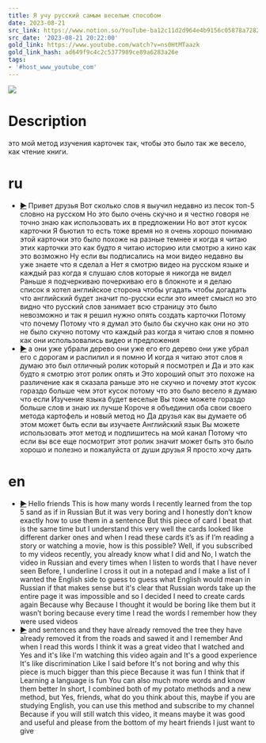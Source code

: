 ```yaml
---
title: Я учу русский самым веселым способом
date: 2023-08-21
src_link: https://www.notion.so/YouTube-ba12c11d2d964e4b9156c05878a72822
src_date: '2023-08-21 20:22:00'
gold_link: https://www.youtube.com/watch?v=ns0HtMTaazk
gold_link_hash: ad649f9c4c2c5377989ce89a6283a26e
tags:
- '#host_www_youtube_com'
---
```


![](https://www.youtube.com/watch?v=ns0HtMTaazk) 
# Description 
это мой метод изучения карточек так, чтобы это было так же весело, как чтение книги.
# ru
 - ~~[▶](https://www.youtube.com/watch?v=ns0HtMTaazk&t=0)~~  Привет друзья Вот сколько слов я выучил недавно из песок топ-5 словно на русском Но это было очень скучно и я честно говоря не точно знаю как использовать их в предложении Но вот этот кусок карточки Я бьютил то есть тоже время но я очень хорошо понимаю этой карточки это было похоже на разные темнее и когда я читаю этих карточки это как будто я читаю историю или смотрю а кино как это возможно Ну если вы подписались на мои видео недавно вы уже знаете что я сделал а Нет я смотрю видео на русском языке и каждый раз когда я слушаю слов которые я никогда не видел Раньше я подчеркиваю почеркиваю его в блокноте и я делаю список я хотел английское сторона чтобы угадать чтобы догадать что английский будет значит по-русски если это имеет смысл но это видно что русский слов занимает всю страницу это было невозможно и так я решил нужно опять создать карточки Потому что почему Потому что я думал это было бы скучно как они но это не было скучно потому что каждый раз когда я читаю слов я помню как они использовались видео и предложения 
 - ~~[▶](https://www.youtube.com/watch?v=ns0HtMTaazk&t=141)~~  а они уже убрали дерево они уже его его дерево они уже убрал его с дорогам и распилил и я помню И когда я читаю этот слов я думаю это был отличный ролик который я посмотрел и Да и это как будто я смотрю этот ролик опять и Это хороший опыт это похоже на различение как я сказала раньше это не скучно и почему этот кусок гораздо больше чем этот кусок потому что это было весело я думаю что если Изучение языка будет веселые Вы тоже можете гораздо больше слов и знаю их лучше Короче я объединил оба свои своего метода картофель и новый метод но Да друзья как вы думаете об этом может быть если вы изучаете Английский язык Вы можете использовать этот метод и подпишитесь на мой канал Потому что если вы все еще посмотрит этот ролик значит может быть это было хорошо и полезно и пожалуйста от души друзья Я просто хочу дать 
# en
 - ~~[▶](https://www.youtube.com/watch?v=ns0HtMTaazk&t=0)~~  Hello friends This is how many words I recently learned from the top 5 sand as if in Russian But it was very boring and I honestly don’t know exactly how to use them in a sentence But this piece of card I beat that is the same time but I understand this very well  the cards looked like different darker ones and when I read these cards it’s as if I’m reading a story or watching a movie, how is this possible? Well, if you subscribed to my videos recently, you already know what I did and No, I watch the video in Russian and every  times when I listen to words that I have never seen Before, I underline I cross it out in a notepad and I make a list of I wanted the English side to guess to guess what English would mean in Russian if that makes sense but it's clear that  Russian words take up the entire page it was impossible and so I decided I need to create cards again Because why Because I thought it would be boring like them but it wasn’t boring because every time I read the words I remember how they were used videos 
 - ~~[▶](https://www.youtube.com/watch?v=ns0HtMTaazk&t=126)~~  and sentences and they have already removed the tree they have already removed it from the roads and sawed it and I remember And when I read this words I think it was a great video that I watched and Yes and it's like I'm watching this video again and It's a good experience It's like discrimination Like I said before It's not boring and why this piece is much bigger than this piece Because it was fun I think that if Learning a language is fun You can also much  more words and know them better In short, I combined both of my potato methods and a new method, but Yes, friends, what do you think about this, maybe if you are studying English, you can use this method and subscribe to my channel Because if you  will still watch this video, it means maybe it was good and useful and please from the bottom of my heart friends I just want to give